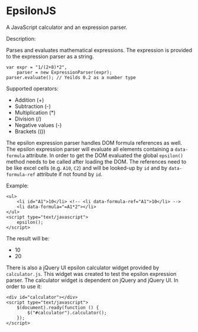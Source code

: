 EpsilonJS
=========

A JavaScript calculator and an expression parser.

Description:

Parses and evaluates mathematical expressions. The expression is provided to the expression parser as a string.

    var expr = "1/(2+8)*2",
        parser = new ExpressionParser(expr);
    parser.evaluate(); // Yeilds 0.2 as a number type
    
Supported operators:

 * Addition (+)
 * Subtraction (-)
 * Multiplication (*)
 * Division (/)
 * Negative values (-)
 * Brackets (())

The epsilon expression parser handles DOM formula references as well. The epsilon expression parser will evaluate all elements containing a `data-formula` attribute. In order to get the DOM evaluated the global `epsilon()` method needs to be called after loading the DOM. The references need to be like excel cells (e.g. `A10`, `C2`) and will be looked-up by `id` and by `data-formula-ref` attribute if not found by `id`.

Example:

    <ul>
        <li id="A1">10</li> <!-- <li data-formula-ref="A1">10</li> -->
        <li data-formula="=A1*2"></li>
    </ul>
    <script type="text/javascript">
        epsilon();
    </script>
    
The result will be:

 * 10
 * 20

There is also a jQuery UI epsilon calculator widget provided by `calculator.js`. This widget was created to test the epsilon expression parser. The calculator widget is dependent on jQuery and jQuery UI. In order to use it:
    
    <div id="calculator"></div>
    <script type="text/javascript">
		$(document).ready(function () {
			$("#calculator").calculator();
		});
	</script>
